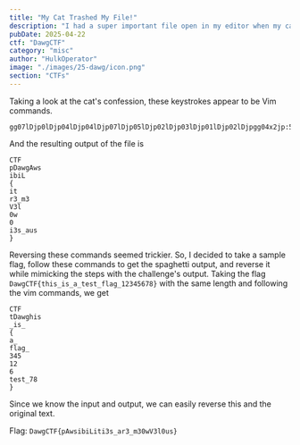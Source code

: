 ```yaml
---
title: "My Cat Trashed My File!"
description: "I had a super important file open in my editor when my cat decided to take a stroll across my keyboard. He managed to smash a bunch of keys, and now the file looks like digital spaghetti. Fortunately, I had a chat with the little troublemaker and got a full confession for exactly which keys he pressed. If you can help me recover the file, I’ll be eternally grateful (and so will my cat, who’s currently on thin ice)!"
pubDate: 2025-04-22
ctf: "DawgCTF"
category: "misc"
author: "HulkOperator"
image: "./images/25-dawg/icon.png"
section: "CTFs"
---
```


Taking a look at the cat's confession, these keystrokes appear to be Vim commands. 
```
gg07lDjp0lDjp04lDjp04lDjp07lDjp05lDjp02lDjp03lDjp01lDjp02lDjpgg04x2jp:5<Enter>$4hDGkP:7<Enter>ddpggjddjlp
```

And the resulting output of the file is
```
CTF
pDawgAws
ibiL
{
it
r3_m3
V3l
0w
0
i3s_aus
}

```

Reversing these commands seemed trickier. So, I decided to take a sample flag, follow these commands to get the spaghetti output, and reverse it while mimicking the steps with the challenge's output. 
Taking the flag `DawgCTF{this_is_a_test_flag_12345678}` with the same length and following the vim commands, we get
```
CTF
tDawghis
_is_
{
a_
flag_
345
12
6
test_78
}
```

Since we know the input and output, we can easily reverse this and the original text.

Flag: `DawgCTF{pAwsibiLiti3s_ar3_m30wV3l0us}`
